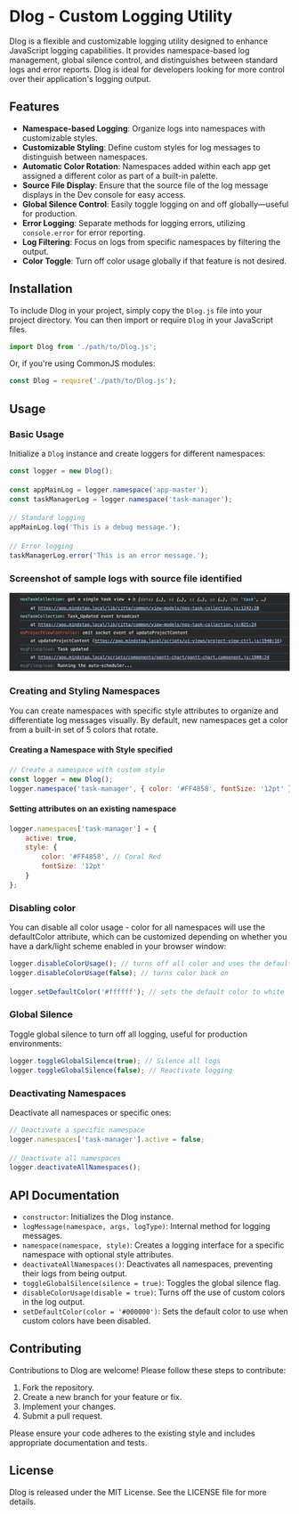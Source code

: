 # Dlog - Custom Logging Utility

Dlog is a flexible and customizable logging utility designed to enhance JavaScript logging capabilities. It provides namespace-based log management, global silence control, and distinguishes between standard logs and error reports. Dlog is ideal for developers looking for more control over their application's logging output.

## Features

- **Namespace-based Logging**: Organize logs into namespaces with customizable styles.
- **Customizable Styling**: Define custom styles for log messages to distinguish between namespaces.
- **Automatic Color Rotation**: Namespaces added within each app get assigned a different color as part of a built-in palette.
- **Source File Display**: Ensure that the source file of the log message displays in the Dev console for easy access.
- **Global Silence Control**: Easily toggle logging on and off globally—useful for production.
- **Error Logging**: Separate methods for logging errors, utilizing `console.error` for error reporting.
- **Log Filtering**: Focus on logs from specific namespaces by filtering the output.
- **Color Toggle**: Turn off color usage globally if that feature is not desired.

## Installation

To include Dlog in your project, simply copy the `Dlog.js` file into your project directory. You can then import or require `Dlog` in your JavaScript files.

```javascript
import Dlog from './path/to/Dlog.js';
```

Or, if you're using CommonJS modules:

```javascript
const Dlog = require('./path/to/Dlog.js');
```

## Usage

### Basic Usage

Initialize a `Dlog` instance and create loggers for different namespaces:

```javascript
const logger = new Dlog();

const appMainLog = logger.namespace('app-master');
const taskManagerLog = logger.namespace('task-manager');

// Standard logging
appMainLog.log('This is a debug message.');

// Error logging
taskManagerLog.error('This is an error message.');
```

### Screenshot of sample logs with source file identified
![Sample Dlog output](/dlog-sample-output-1.png "Sample output with source file identified")

### Creating and Styling Namespaces

You can create namespaces with specific style attributes to organize and differentiate log messages visually. 
By default, new namespaces get a color from a built-in set of 5 colors that rotate.

#### Creating a Namespace with Style specified

```javascript
// Create a namespace with custom style
const logger = new Dlog();
logger.namespace('task-manager', { color: '#FF4858', fontSize: '12pt' });
```

#### Setting attributes on an existing namespace

```javascript
logger.namespaces['task-manager'] = {
    active: true,
    style: {
        color: '#FF4858', // Coral Red
        fontSize: '12pt'
    }
};
```

### Disabling color

You can disable all color usage - color for all namespaces will use the defaultColor attribute, which can be customized depending on whether you have a dark/light scheme enabled in your browser window:

```javascript
logger.disableColorUsage(); // turns off all color and uses the defaultColor
logger.disableColorUsage(false); // turns color back on

logger.setDefaultColor('#ffffff'); // sets the default color to white
```

### Global Silence

Toggle global silence to turn off all logging, useful for production environments:

```javascript
logger.toggleGlobalSilence(true); // Silence all logs
logger.toggleGlobalSilence(false); // Reactivate logging
```

### Deactivating Namespaces

Deactivate all namespaces or specific ones:

```javascript
// Deactivate a specific namespace
logger.namespaces['task-manager'].active = false;

// Deactivate all namespaces
logger.deactivateAllNamespaces();
```

## API Documentation

- `constructor`: Initializes the Dlog instance.
- `logMessage(namespace, args, logType)`: Internal method for logging messages.
- `namespace(namespace, style)`: Creates a logging interface for a specific namespace with optional style attributes.
- `deactivateAllNamespaces()`: Deactivates all namespaces, preventing their logs from being output.
- `toggleGlobalSilence(silence = true)`: Toggles the global silence flag.
- `disableColorUsage(disable = true)`: Turns off the use of custom colors in the log output.
- `setDefaultColor(color = '#000000')`: Sets the default color to use when custom colors have been disabled.

## Contributing

Contributions to Dlog are welcome! Please follow these steps to contribute:

1. Fork the repository.
2. Create a new branch for your feature or fix.
3. Implement your changes.
4. Submit a pull request.

Please ensure your code adheres to the existing style and includes appropriate documentation and tests.

## License

Dlog is released under the MIT License. See the LICENSE file for more details.
